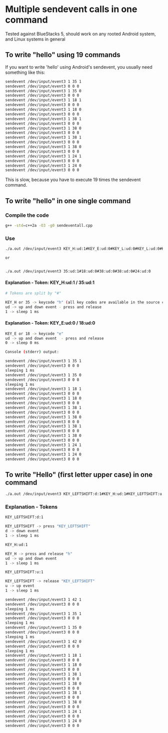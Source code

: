 # Multiple sendevent calls in one command 

Tested against BlueStacks 5, should work on any rooted Android system, and Linux systems in general

## To write "hello" using 19 commands

If you want to write 'hello' using Android's sendevent, you usually need something like this:

```sh
sendevent /dev/input/event3 1 35 1
sendevent /dev/input/event3 0 0 0
sendevent /dev/input/event3 1 35 0
sendevent /dev/input/event3 0 0 0
sendevent /dev/input/event3 1 18 1
sendevent /dev/input/event3 0 0 0
sendevent /dev/input/event3 1 18 0
sendevent /dev/input/event3 0 0 0
sendevent /dev/input/event3 1 38 1
sendevent /dev/input/event3 0 0 0
sendevent /dev/input/event3 1 38 0
sendevent /dev/input/event3 0 0 0
sendevent /dev/input/event3 1 38 1
sendevent /dev/input/event3 0 0 0
sendevent /dev/input/event3 1 38 0
sendevent /dev/input/event3 0 0 0
sendevent /dev/input/event3 1 24 1
sendevent /dev/input/event3 0 0 0
sendevent /dev/input/event3 1 24 0
sendevent /dev/input/event3 0 0 0
```

This is slow, because you have to execute 19 times the sendevent command.

## To write "hello" in one single command

### Compile the code 

```sh
g++ -std=c++2a -O3 -g0 sendeventall.cpp
```

### Use 

```sh
./a.out /dev/input/event3 KEY_H:ud:1#KEY_E:ud:0#KEY_L:ud:0#KEY_L:ud:0#KEY_O:ud:0

or 


./a.out /dev/input/event3 35:ud:1#18:ud:0#38:ud:0#38:ud:0#24:ud:0
```

#### Explanation - Token: KEY_H:ud:1 / 35:ud:1

```sh
# Tokens are split by "#"

KEY_H or 35 -> keycode "h" (all key codes are available in the source code [linux standard] )
ud -> up and down event - press and release
1 -> sleep 1 ms 
```

#### Explanation - Token: KEY_E:ud:0 / 18:ud:0

```sh
KEY_E or 18 -> keycode "e" 
ud -> up and down event  - press and release
0 -> sleep 0 ms 

Console (stderr) output:

sendevent /dev/input/event3 1 35 1
sendevent /dev/input/event3 0 0 0
sleeping 1 ms
sendevent /dev/input/event3 1 35 0
sendevent /dev/input/event3 0 0 0
sleeping 1 ms
sendevent /dev/input/event3 1 18 1
sendevent /dev/input/event3 0 0 0
sendevent /dev/input/event3 1 18 0
sendevent /dev/input/event3 0 0 0
sendevent /dev/input/event3 1 38 1
sendevent /dev/input/event3 0 0 0
sendevent /dev/input/event3 1 38 0
sendevent /dev/input/event3 0 0 0
sendevent /dev/input/event3 1 38 1
sendevent /dev/input/event3 0 0 0
sendevent /dev/input/event3 1 38 0
sendevent /dev/input/event3 0 0 0
sendevent /dev/input/event3 1 24 1
sendevent /dev/input/event3 0 0 0
sendevent /dev/input/event3 1 24 0
sendevent /dev/input/event3 0 0 0
```

## To write "Hello" (first letter upper case) in one command

```sh
./a.out /dev/input/event3 KEY_LEFTSHIFT:d:1#KEY_H:ud:1#KEY_LEFTSHIFT:u:1#KEY_E:ud:0#KEY_L:ud:0#KEY_L:ud:0#KEY_O:ud:0
```

### Explanation - Tokens

```sh
KEY_LEFTSHIFT:d:1

KEY_LEFTSHIFT -> press "KEY_LEFTSHIFT" 
d -> down event 
1 -> sleep 1 ms 

KEY_H:ud:1

KEY_H -> press and release "h"
ud -> up and down event 
1 -> sleep 1 ms 

KEY_LEFTSHIFT:u:1

KEY_LEFTSHIFT -> release "KEY_LEFTSHIFT" 
u -> up event 
1 -> sleep 1 ms 

sendevent /dev/input/event3 1 42 1
sendevent /dev/input/event3 0 0 0
sleeping 1 ms
sendevent /dev/input/event3 1 35 1
sendevent /dev/input/event3 0 0 0
sleeping 1 ms
sendevent /dev/input/event3 1 35 0
sendevent /dev/input/event3 0 0 0
sleeping 1 ms
sendevent /dev/input/event3 1 42 0
sendevent /dev/input/event3 0 0 0
sleeping 1 ms
sendevent /dev/input/event3 1 18 1
sendevent /dev/input/event3 0 0 0
sendevent /dev/input/event3 1 18 0
sendevent /dev/input/event3 0 0 0
sendevent /dev/input/event3 1 38 1
sendevent /dev/input/event3 0 0 0
sendevent /dev/input/event3 1 38 0
sendevent /dev/input/event3 0 0 0
sendevent /dev/input/event3 1 38 1
sendevent /dev/input/event3 0 0 0
sendevent /dev/input/event3 1 38 0
sendevent /dev/input/event3 0 0 0
sendevent /dev/input/event3 1 24 1
sendevent /dev/input/event3 0 0 0
sendevent /dev/input/event3 1 24 0
sendevent /dev/input/event3 0 0 0
```
